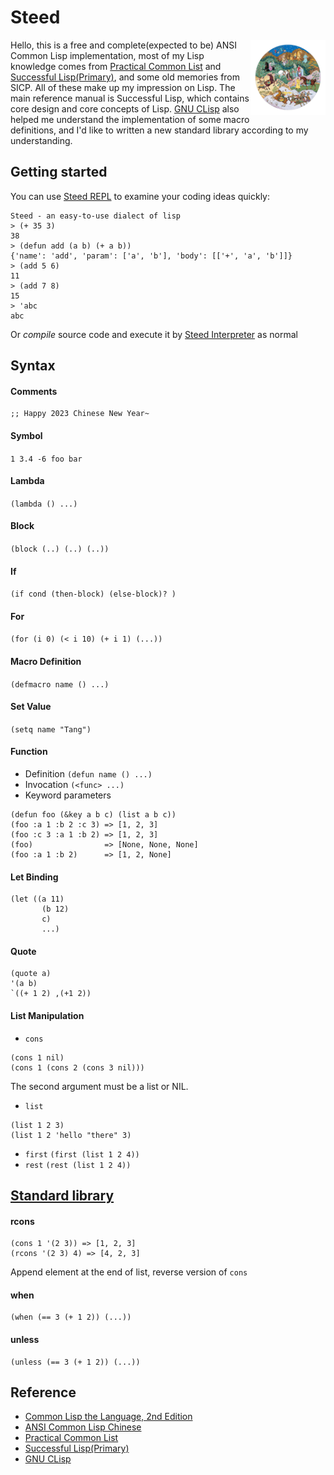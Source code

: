 # Steed
<img src="asset/logo.png?raw=true" align="right" alt="" weight="120" height="120"/>Hello, this is a free and complete(expected to be) ANSI Common Lisp implementation, most of my Lisp knowledge comes from [Practical Common List](https://gigamonkeys.com/book/) and [Successful Lisp(Primary)](https://dept-info.labri.fr/~strandh/Teaching/MTP/Common/David-Lamkins/contents.html),
and some old memories from SICP. All of these make up my impression on Lisp.
The main reference manual is Successful Lisp, which contains core design and core concepts of Lisp. [GNU CLisp](https://gitlab.com/gnu-clisp/clisp) also helped me understand the implementation of some macro definitions, and I'd like to written a new standard library according to my understanding.

## Getting started
You can use [Steed REPL](src/repl.py) to examine your coding ideas quickly:
```
Steed - an easy-to-use dialect of lisp
> (+ 35 3)
38
> (defun add (a b) (+ a b))
{'name': 'add', 'param': ['a', 'b'], 'body': [['+', 'a', 'b']]}
> (add 5 6)
11
> (add 7 8)
15
> 'abc
abc
```
Or *compile* source code and execute it by [Steed Interpreter](src/steed.py) as normal

## Syntax
#### **Comments**
```
;; Happy 2023 Chinese New Year~
```
#### **Symbol** 
`1 3.4 -6 foo bar`
#### **Lambda** 
`(lambda () ...)`
#### **Block**
`(block (..) (..) (..))`
#### **If** 
`(if cond (then-block) (else-block)? )`
#### **For** 
`(for (i 0) (< i 10) (+ i 1) (...))`
#### **Macro Definition** 
`(defmacro name () ...)`
#### **Set Value** 
`(setq name "Tang")`

#### **Function**
- Definition
`(defun name () ...)`
- Invocation
`(<func> ...)`
- Keyword parameters
```
(defun foo (&key a b c) (list a b c))
(foo :a 1 :b 2 :c 3) => [1, 2, 3]
(foo :c 3 :a 1 :b 2) => [1, 2, 3]
(foo)                => [None, None, None]
(foo :a 1 :b 2)      => [1, 2, None]
```

#### **Let Binding** 
```
(let ((a 11)
       (b 12) 
       c) 
       ...)
```
#### **Quote**
```
(quote a)
'(a b)
`((+ 1 2) ,(+1 2))
```
#### **List Manipulation**
- `cons`
```
(cons 1 nil)
(cons 1 (cons 2 (cons 3 nil)))
```
The second argument must be a list or NIL.
- `list`
```
(list 1 2 3)
(list 1 2 'hello "there" 3)
```
- `first` `(first (list 1 2 4))`
- `rest` `(rest (list 1 2 4))`

## [Standard library](src/stdlib.lisp)
#### rcons
```
(cons 1 '(2 3)) => [1, 2, 3]
(rcons '(2 3) 4) => [4, 2, 3]
```
Append element at the end of list, reverse version of `cons`

#### when
```
(when (== 3 (+ 1 2)) (...))
```
#### unless
```
(unless (== 3 (+ 1 2)) (...))
```

## Reference
- [Common Lisp the Language, 2nd Edition](https://www.cs.cmu.edu/Groups/AI/html/cltl/clm/node1.html)
- [ANSI Common Lisp Chinese](https://acl.readthedocs.io/en/latest/index.html)
- [Practical Common List](https://gigamonkeys.com/book/)
- [Successful Lisp(Primary)](https://dept-info.labri.fr/~strandh/Teaching/MTP/Common/David-Lamkins/contents.html)
- [GNU CLisp](https://gitlab.com/gnu-clisp/clisp) 
